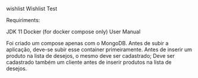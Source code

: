 wishlist
Wishlist Test

Requiriments:

JDK 11
Docker (for docker compose only)
User Manual

Foi criado um compose apenas com o MongoDB. Antes de subir a aplicação, deve-se subir esse container primeiramente.
Antes de inserir um produto na lista de desejos, o mesmo deve ser cadastrado;
Deve ser cadastrado também um cliente antes de inserir produtos na lista de desejos.
